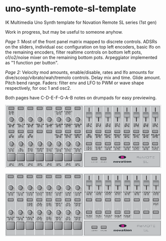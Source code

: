 # uno-synth-remote-sl-template
IK Multimedia Uno Synth template for Novation Remote SL series (1st gen)

Work in progress, but may be useful to someone anyhow.

*Page 1:* Most of the front panel matrix mapped to discrete controls. ADSRs on the sliders, individual osc configuration on top left encoders, basic lfo on the remaining encoders, filter realtime controls on bottom left pots, o1/o2/noise mixer on the remaining bottom pots. Arpeggiator implemented as "1 function per button".

*Page 2:* Velocity mod amounts, enable/disable, rates and lfo amounts for dive/scoop/vibrato/wah/tremolo controls. Delay mix and time. Glide amount. Pitch bend range. Faders: filter env and LFO to PWM or wave shape respectively, for osc 1 and osc2.

Both pages have C-D-E-F-G-A-B notes on drumpads for easy previewing.

![Page 1 screenshot](/page1_screenshot.png?raw=true "Page 1")

![Page 2 screenshot](/page2_screenshot.png?raw=true "Page 2")



